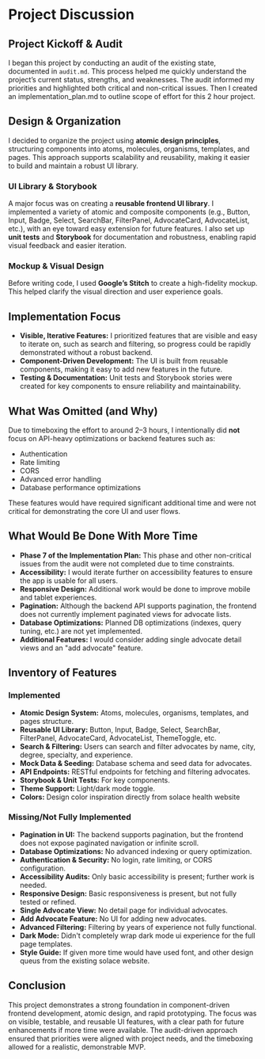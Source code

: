# Project Discussion

## Project Kickoff & Audit

I began this project by conducting an audit of the existing state, documented in `audit.md`. This process helped me quickly understand the project’s current status, strengths, and weaknesses. The audit informed my priorities and highlighted both critical and non-critical issues.
Then I created an implementation_plan.md to outline scope of effort for this 2 hour project. 

## Design & Organization

I decided to organize the project using **atomic design principles**, structuring components into atoms, molecules, organisms, templates, and pages. This approach supports scalability and reusability, making it easier to build and maintain a robust UI library.

### UI Library & Storybook

A major focus was on creating a **reusable frontend UI library**. I implemented a variety of atomic and composite components (e.g., Button, Input, Badge, Select, SearchBar, FilterPanel, AdvocateCard, AdvocateList, etc.), with an eye toward easy extension for future features. I also set up **unit tests** and **Storybook** for documentation and robustness, enabling rapid visual feedback and easier iteration.

### Mockup & Visual Design

Before writing code, I used **Google’s Stitch** to create a high-fidelity mockup. This helped clarify the visual direction and user experience goals.

## Implementation Focus

- **Visible, Iterative Features:** I prioritized features that are visible and easy to iterate on, such as search and filtering, so progress could be rapidly demonstrated without a robust backend.
- **Component-Driven Development:** The UI is built from reusable components, making it easy to add new features in the future.
- **Testing & Documentation:** Unit tests and Storybook stories were created for key components to ensure reliability and maintainability.

## What Was Omitted (and Why)

Due to timeboxing the effort to around 2–3 hours, I intentionally did **not** focus on API-heavy optimizations or backend features such as:
- Authentication
- Rate limiting
- CORS
- Advanced error handling
- Database performance optimizations

These features would have required significant additional time and were not critical for demonstrating the core UI and user flows.

## What Would Be Done With More Time

- **Phase 7 of the Implementation Plan:** This phase and other non-critical issues from the audit were not completed due to time constraints.
- **Accessibility:** I would iterate further on accessibility features to ensure the app is usable for all users.
- **Responsive Design:** Additional work would be done to improve mobile and tablet experiences.
- **Pagination:** Although the backend API supports pagination, the frontend does not currently implement paginated views for advocate lists.
- **Database Optimizations:** Planned DB optimizations (indexes, query tuning, etc.) are not yet implemented.
- **Additional Features:** I would consider adding single advocate detail views and an "add advocate" feature.

## Inventory of Features

### Implemented
- **Atomic Design System:** Atoms, molecules, organisms, templates, and pages structure.
- **Reusable UI Library:** Button, Input, Badge, Select, SearchBar, FilterPanel, AdvocateCard, AdvocateList, ThemeToggle, etc.
- **Search & Filtering:** Users can search and filter advocates by name, city, degree, specialty, and experience.
- **Mock Data & Seeding:** Database schema and seed data for advocates.
- **API Endpoints:** RESTful endpoints for fetching and filtering advocates.
- **Storybook & Unit Tests:** For key components.
- **Theme Support:** Light/dark mode toggle.
- **Colors:** Design color inspiration directly from solace health website

### Missing/Not Fully Implemented
- **Pagination in UI:** The backend supports pagination, but the frontend does not expose paginated navigation or infinite scroll.
- **Database Optimizations:** No advanced indexing or query optimization.
- **Authentication & Security:** No login, rate limiting, or CORS configuration.
- **Accessibility Audits:** Only basic accessibility is present; further work is needed.
- **Responsive Design:** Basic responsiveness is present, but not fully tested or refined.
- **Single Advocate View:** No detail page for individual advocates.
- **Add Advocate Feature:** No UI for adding new advocates.
- **Advanced Filtering:** Filtering by years of experience not fully functional.
- **Dark Mode:** Didn't completely wrap dark mode ui experience for the full page templates.
- **Style Guide:** If given more time would have used font, and other design queus from the existing solace website. 

## Conclusion

This project demonstrates a strong foundation in component-driven frontend development, atomic design, and rapid prototyping. The focus was on visible, testable, and reusable UI features, with a clear path for future enhancements if more time were available. The audit-driven approach ensured that priorities were aligned with project needs, and the timeboxing allowed for a realistic, demonstrable MVP.
